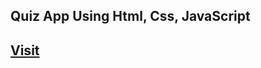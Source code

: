<h2>Quiz App Using Html, Css, JavaScript</h2>
<h2><a href='https://quiz-app-seven-ruby-63.vercel.app/' target='blank'>Visit</a></h2>
